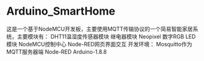 # Arduino_SmartHome

这是一个基于NodeMCU开发板，主要使用MQTT传输协议的一个简易智能家居系统，主要模块有：
  DHT11温湿度传感器模块
  继电器模块
  Neopixel 数字RGB LED模块
  NodeMCU控制中心
  Node-RED网页界面交互
开发环境：
  Mosquitto作为MQTT服务器端
  Node-RED
  Arduino-1.8.8

